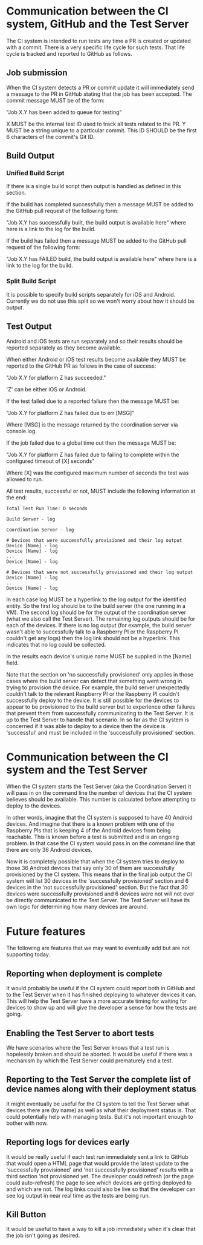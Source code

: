 # Communication between the CI system, GitHub and the Test Server

The CI system is intended to run tests any time a PR is created or updated with a commit. There is a very specific
life cycle for such tests. That life cycle is tracked and reported to GitHub as follows.

## Job submission
When the CI system detects a PR or commit update it will immediately send a message to the PR in GitHub stating
that the job has been accepted. The commit message MUST be of the form:

"Job X.Y has been added to queue for testing"

X MUST be the internal test ID used to track all tests related to the PR.
Y MUST be a string unique to a particular commit. This ID SHOULD be the first 6 characters of the commit's Git ID.

## Build Output
### Unified Build Script
If there is a single build script then output is handled as defined in this section.

If the build has completed successfully then a message MUST be added to the GitHub pull request of the following form:

"Job X.Y has successfully built, the build output is available here" where here is a link to the log for the build.

If the build has failed then a message MUST be added to the GitHub pull request of the following form:

"Job X.Y has FAILED build, the build output is available here" where here is a link to the log for the build.

### Split Build Script
It is possible to specify build scripts separately for iOS and Android. Currently we do not use this split so we won't
worry about how it should be output.

## Test Output
Android and iOS tests are run separately and so their results should be reported separately as they become available.

When either Android or iOS test results become available they MUST be reported to the GitHub PR as follows in the case
of success:

"Job X.Y for platform Z has succeeded."

'Z' can be either iOS or Android.
 
If the test failed due to a reported failure then the message MUST be:

"Job X.Y for platform Z has failed due to err [MSG]"

Where [MSG] is the message returned by the coordination server via console.log.

If the job failed due to a global time out then the message MUST be:

"Job X.Y for platform Z has failed due to failing to complete within the configured timeout of [X] seconds"

Where [X] was the configured maximum number of seconds the test was allowed to run.

All test results, successful or not, MUST include the following information at the end:

```
Total Test Run Time: D seconds

Build Server - log

Coordination Server - log

# Devices that were successfully provisioned and their log output
Device [Name] - log
Device [Name] - log
...
Device [Name] - log

# Devices that were not successfully provisioned and their log output
Device [Name] - log
...
Device [Name] - log
```

In each case log MUST be a hyperlink to the log output for the identified entity. So the first log should be to the
build server (the one running in a VM). The second log should be for the output of the coordination server (what
we also call the Test Server). The remaining log outputs should be for each of the devices. If there is no log output
(for example, the build server wasn't able to successfully talk to a Raspberry PI or the Raspberry PI couldn't get
any logs) then the log link should not be a hyperlink. This indicates that no log could be collected.

In the results each device's unique name MUST be supplied in the [Name] field.

Note that the section on 'no successfully provisioned' only applies in those cases where the build server can detect
that something went wrong in trying to provision the device. For example, the build server unexpectedly couldn't talk to 
the relevant Raspberry PI or the Raspberry PI couldn't successfully deploy to the device. It is still possible
for the devices to appear to be provisioned to the build server but to experience other failures that prevent
them from successfully communicating to the Test Server. It is up to the Test Server to handle that scenario. In so
far as the CI system is concerned if it was able to deploy to a device then the device is 'successful' and must be
included in the 'successfully provisioned' section.

# Communication between the CI system and the Test Server
When the CI system starts the Test Server (aka the Coordination Server) it will pass in on the command line the
number of devices that the CI system believes should be available. This number is calculated before attempting to
deploy to the devices.

In other words, imagine that the CI system is supposed to have 40 Android devices. And imagine that there is a known
problem with one of the Raspberry PIs that is keeping 4 of the Android devices from being reachable. This is known
before a test is submitted and is an ongoing problem. In that case the CI system would pass in on the command line
that there are only 36 Android devices.

Now it is completely possible that when the CI system tries to deploy to those 36 Android devices that say only 30
of them are successfully provisioned by the CI system. This means that in the final job output the CI system will
list 30 devices in the 'successfully provisioned' section and 6 devices in the 'not successfully provisioned'
section. But the fact that 30 devices were successfully provisioned and 6 devices were not will not ever be directly
communicated to the Test Server. The Test Server will have its own logic for determining how many devices are around.

# Future features
The following are features that we may want to eventually add but are not supporting today.

## Reporting when deployment is complete
It would probably be useful if the CI system could report both in GitHub and to the Test Server when it has finished
deploying to whatever devices it can. This will help the Test Server have a more accurate timing for waiting for
devices to show up and will give the developer a sense for how the tests are going.

## Enabling the Test Server to abort tests
We have scenarios where the Test Server knows that a test run is hopelessly broken and should be aborted. It would be
useful if there was a mechanism by which the Test Server could prematurely end a test.

## Reporting to the Test Server the complete list of device names along with their deployment status
It might eventually be useful for the CI system to tell the Test Server what devices there are (by name) as well as
what their deployment status is. That could potentially help with managing tests. But it's not important enough to
bother with now.

## Reporting logs for devices early
It would be really useful if each test run immediately sent a link to GitHub that would open a HTML page that would
provide the latest update to the 'successfully provisioned' and 'not successfully provisioned' results with a third
section 'not provisioned yet. The developer
could refresh (or the page could auto-refresh) the page to see which devices are getting deployed to and which are not.
The log links could also be live so that the developer can see log output in near real time as the tests are being run.

## Kill Button
It would be useful to have a way to kill a job immediately when it's clear that the job isn't going as desired.